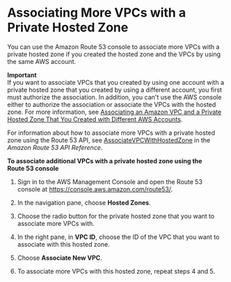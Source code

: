# Associating More VPCs with a Private Hosted Zone<a name="hosted-zone-private-associate-vpcs"></a>

You can use the Amazon Route 53 console to associate more VPCs with a private hosted zone if you created the hosted zone and the VPCs by using the same AWS account\.

**Important**  
If you want to associate VPCs that you created by using one account with a private hosted zone that you created by using a different account, you first must authorize the association\. In addition, you can't use the AWS console either to authorize the association or associate the VPCs with the hosted zone\. For more information, see [Associating an Amazon VPC and a Private Hosted Zone That You Created with Different AWS Accounts](hosted-zone-private-associate-vpcs-different-accounts.md)\.

For information about how to associate more VPCs with a private hosted zone using the Route 53 API, see [AssociateVPCWithHostedZone](https://docs.aws.amazon.com/Route53/latest/APIReference/API_AssociateVPCWithHostedZone.html) in the *Amazon Route 53 API Reference*\.

**To associate additional VPCs with a private hosted zone using the Route 53 console**

1. Sign in to the AWS Management Console and open the Route 53 console at [https://console\.aws\.amazon\.com/route53/](https://console.aws.amazon.com/route53/)\.

1. In the navigation pane, choose **Hosted Zones**\.

1. Choose the radio button for the private hosted zone that you want to associate more VPCs with\.

1. In the right pane, in **VPC ID**, choose the ID of the VPC that you want to associate with this hosted zone\.

1. Choose **Associate New VPC**\.

1. To associate more VPCs with this hosted zone, repeat steps 4 and 5\.